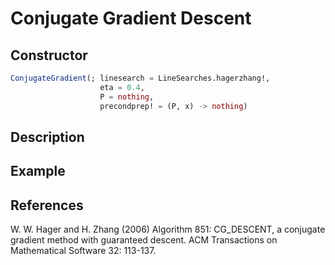 # Conjugate Gradient Descent
## Constructor
```julia
ConjugateGradient(; linesearch = LineSearches.hagerzhang!,
                    eta = 0.4,
                    P = nothing,
                    precondprep! = (P, x) -> nothing)
```

## Description

## Example
## References
W. W. Hager and H. Zhang (2006) Algorithm 851: CG_DESCENT, a conjugate gradient method with guaranteed descent. ACM Transactions on Mathematical Software 32: 113-137.
